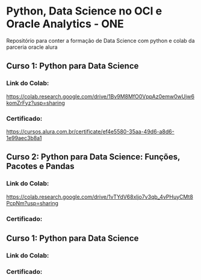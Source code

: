 # Python, Data Science no OCI e Oracle Analytics - ONE
Repositório para conter a formação de Data Science com python e colab da parceria oracle alura
## Curso 1: Python para Data Science
### Link do Colab: 
https://colab.research.google.com/drive/1Bv9M8MfO0VppAz0emw0wUjw6komZrFyz?usp=sharing
### Certificado:
https://cursos.alura.com.br/certificate/ef4e5580-35aa-49d6-a8d6-1e99aec3b8a1
## Curso 2: Python para Data Science: Funções, Pacotes e Pandas
### Link do Colab: 
https://colab.research.google.com/drive/1vTYdV68xljo7v3qb_4vPHuyCMt8PcpNm?usp=sharing
### Certificado:

## Curso 1: Python para Data Science
### Link do Colab:
### Certificado:

